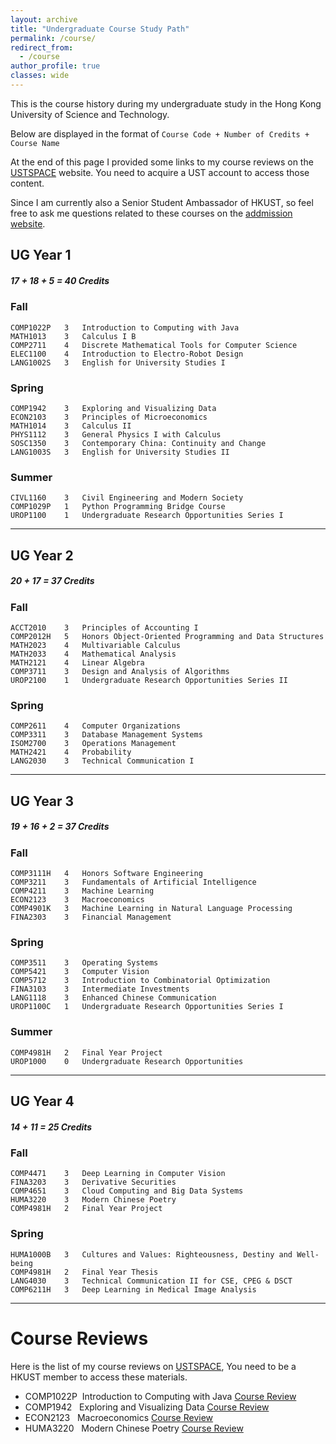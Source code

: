 ```yaml
---
layout: archive
title: "Undergraduate Course Study Path"
permalink: /course/
redirect_from:
  - /course
author_profile: true 
classes: wide
---
```


This is the course history during my undergraduate study in the Hong Kong University of Science and Technology. 

Below are displayed in the format of
`Course Code + Number of Credits + Course Name`

At the end of this page I provided some links to my course reviews on the [USTSPACE](https://ust.space) website. You need to acquire a UST account to access those content.

Since I am currently also a Senior Student Ambassador of HKUST, so feel free to ask me questions related to these courses on the [addmission website](https://join.hkust.edu.hk/meet-our-students?user_id=yiduo-124381).

## UG Year 1   

##### 17 + 18 + 5 = 40 Credits

### Fall   
```angular2html
COMP1022P   3   Introduction to Computing with Java
MATH1013    3   Calculus I B
COMP2711    4   Discrete Mathematical Tools for Computer Science
ELEC1100    4   Introduction to Electro-Robot Design
LANG1002S   3   English for University Studies I
```
### Spring  
```angular2html
COMP1942    3   Exploring and Visualizing Data
ECON2103    3   Principles of Microeconomics
MATH1014    3   Calculus II
PHYS1112    3   General Physics I with Calculus
SOSC1350    3   Contemporary China: Continuity and Change
LANG1003S   3   English for University Studies II
```
### Summer 
```angular2html
CIVL1160    3   Civil Engineering and Modern Society
COMP1029P   1   Python Programming Bridge Course
UROP1100    1   Undergraduate Research Opportunities Series I
```
---
## UG Year 2

##### 20 + 17 = 37 Credits

### Fall
```angular2html
ACCT2010    3   Principles of Accounting I
COMP2012H   5   Honors Object-Oriented Programming and Data Structures
MATH2023    4   Multivariable Calculus
MATH2033    4   Mathematical Analysis
MATH2121    4   Linear Algebra
COMP3711    3   Design and Analysis of Algorithms
UROP2100    1   Undergraduate Research Opportunities Series II
```
### Spring 
```angular2html
COMP2611    4   Computer Organizations
COMP3311    3   Database Management Systems
ISOM2700    3   Operations Management
MATH2421    4   Probability
LANG2030    3   Technical Communication I
```

---
## UG Year 3

##### 19 + 16 + 2 = 37 Credits

### Fall 
```angular2html
COMP3111H   4   Honors Software Engineering
COMP3211    3   Fundamentals of Artificial Intelligence
COMP4211    3   Machine Learning
ECON2123    3   Macroeconomics
COMP4901K   3   Machine Learning in Natural Language Processing
FINA2303    3   Financial Management
```
### Spring
```angular2html
COMP3511    3   Operating Systems
COMP5421    3   Computer Vision
COMP5712    3   Introduction to Combinatorial Optimization
FINA3103    3   Intermediate Investments 
LANG1118    3   Enhanced Chinese Communication
UROP1100C   1   Undergraduate Research Opportunities Series I
```
### Summer
```angular2html
COMP4981H   2   Final Year Project
UROP1000    0   Undergraduate Research Opportunities
``` 
---
## UG Year 4

##### 14 + 11 = 25 Credits

### Fall 
```angular2html
COMP4471    3   Deep Learning in Computer Vision
FINA3203    3   Derivative Securities
COMP4651    3   Cloud Computing and Big Data Systems
HUMA3220    3   Modern Chinese Poetry
COMP4981H   2   Final Year Project
```
### Spring
```angular2html
HUMA1000B   3   Cultures and Values: Righteousness, Destiny and Well-being
COMP4981H   2   Final Year Thesis
LANG4030    3   Technical Communication II for CSE, CPEG & DSCT
COMP6211H   3   Deep Learning in Medical Image Analysis
```
---

# Course Reviews

Here is the list of my course reviews on [USTSPACE](https://ust.space), You need to be a HKUST member to access these materials.

- COMP1022P&nbsp;&nbsp;Introduction to Computing with Java    [Course Review](https://ust.space/review/COMP1022P/view/TIsgbdMf9H348EIq9trMHqDJliTpes8h)
- COMP1942&nbsp;&nbsp;&nbsp;Exploring and Visualizing Data    [Course Review](https://ust.space/review/COMP1942/view/0hs6mYLy7ISjgr1sLCbuRcTIO2gISGY2)
- ECON2123&nbsp;&nbsp;&nbsp;Macroeconomics    [Course Review](https://ust.space/review/ECON2123/view/rfEVMBWOXofEL6JipVXhnYwZYKkLWIuy)
- HUMA3220&nbsp;&nbsp;&nbsp;Modern Chinese Poetry    [Course Review](https://ust.space/review/HUMA3220/view/81avFoAPIXfCXhAGGqyrC02F9EUqXtyv)

<!-- ## Open-Sourced Course Assignment/Project Repository:
[COMP4021: Internet Computing](https://github.com/MighTy-Weaver/COMP4021-2020Fall) 

[COMP4471: Deep Learning in Computer Vision](https://github.com/MighTy-Weaver/COMP4471-2020Fall)

[COMP4901K: Machine Learning in Natural Language Processing](https://github.com/MighTy-Weaver/COVID19-NER) -->